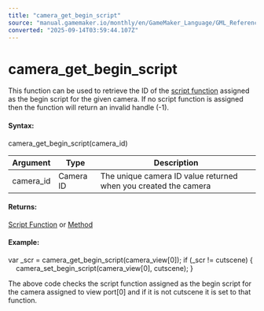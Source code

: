 ```yaml
---
title: "camera_get_begin_script"
source: "manual.gamemaker.io/monthly/en/GameMaker_Language/GML_Reference/Cameras_And_Display/Cameras_And_Viewports/camera_get_begin_script.htm"
converted: "2025-09-14T03:59:44.107Z"
---
```


# camera\_get\_begin\_script

This function can be used to retrieve the ID of the [script function](../../../../../../../GameMaker_Language/GML_Overview/Script_Functions.md) assigned as the begin script for the given camera. If no script function is assigned then the function will return an invalid handle (-1).

#### Syntax:

camera\_get\_begin\_script(camera\_id)

| Argument | Type | Description |
| --- | --- | --- |
| camera_id | Camera ID | The unique camera ID value returned when you created the camera |

#### Returns:

[Script Function](../../../../../../../GameMaker_Language/GML_Overview/Script_Functions.md) or [Method](../../../../../../../GameMaker_Language/GML_Overview/Method_Variables.md)

#### Example:

var \_scr = camera\_get\_begin\_script(camera\_view\[0\]);
if (\_scr != cutscene)
{
    camera\_set\_begin\_script(camera\_view\[0\], cutscene);
}

The above code checks the script function assigned as the begin script for the camera assigned to view port\[0\] and if it is not cutscene it is set to that function.